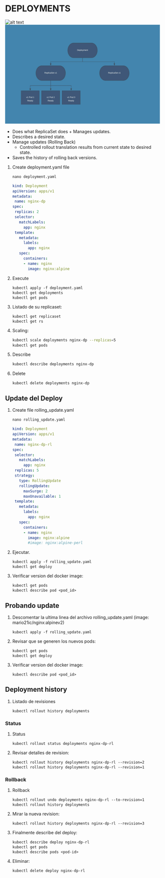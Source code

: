 # DEPLOYMENTS

<img src="https://matthewpalmer.net/kubernetes-app-developer/articles/deployment-diagram-kubernetes.gif" alt="alt text" width="700"/>

<img src="../img/Deployments-Rolling-Update.webp" alt="alt text" width="700"/>

- Does what ReplicaSet does + Manages updates.
- Describes a desired state.
- Manage updates (Rolling Back)
  - Controlled rollout translation results from current state to desired state.
- Saves the history of rolling back versions.

1. Create deployment.yaml file

    ```console
    nano deployment.yaml
    ```

    ```yaml
    kind: Deployment
    apiVersion: apps/v1
    metadata:
     name: nginx-dp
    spec:
     replicas: 2
     selector:
       matchLabels:
         app: nginx
     template:
       metadata:
         labels:
           app: nginx
       spec:
         containers:
         - name: nginx
           image: nginx:alpine
    ```

2. Execute

    ```console
    kubectl apply -f deployment.yaml
    kubectl get deployments
    kubectl get pods
    ```

3. Listado de su replicaset:

    ```console
    kubectl get replicaset
    kubectl get rs
    ```

4. Scaling:

    ```bash
    kubectl scale deployments nginx-dp --replicas=5
    kubectl get pods
    ```

5. Describe

    ```bash
    kubectl describe deployments nginx-dp
    ```

6. Delete

    ```console
    kubectl delete deployments nginx-dp
    ```

## Update del Deploy

1. Create file rolling_update.yaml

    ```console
    nano rolling_update.yaml
    ```

    ```yaml
    kind: Deployment
    apiVersion: apps/v1
    metadata:
     name: nginx-dp-rl
    spec:
     selector:
       matchLabels:
         app: nginx
     replicas: 5
     strategy:
       type: RollingUpdate
       rollingUpdate:
         maxSurge: 2
         maxUnavailable: 1
     template:
       metadata:
         labels:
           app: nginx
       spec:
         containers:
         - name: nginx
           image: nginx:alpine
           #image: nginx:alpine-perl
    ```

2. Ejecutar.

    ```console
    kubectl apply -f rolling_update.yaml
    kubectl get deploy
    ```

3. Verificar version del docker image:

    ```console
    kubectl get pods
    kubectl describe pod <pod_id>
    ```

## Probando update

1. Descomentar la ultima linea del archivo rolling_update.yaml (image: mario21ic/nginx:alpinev2)

    ```console
    kubectl apply -f rolling_update.yaml 
    ```

2. Revisar que se generen los nuevos pods:

    ```console
    kubectl get pods
    kubectl get deploy
    ```

3. Verificar version del docker image:

    ```console
    kubectl describe pod <pod_id>
    ```

## Deployment history

1. Listado de revisiones

    ```console
    kubectl rollout history deployments
    ```

### Status

1. Status

    ```console
    kubectl rollout status deployments nginx-dp-rl
    ```

2. Revisar detalles de revision:

    ```console
    kubectl rollout history deployments nginx-dp-rl --revision=2
    kubectl rollout history deployments nginx-dp-rl --revision=1
    ```

### Rollback

1. Rollback

    ```console
    kubectl rollout undo deployments nginx-dp-rl --to-revision=1
    kubectl rollout history deployments
    ```

2. Mirar la nueva revision:

    ```console
    kubectl rollout history deployments nginx-dp-rl --revision=3
    ```

3. Finalmente describe del deploy:

    ```console
    kubectl describe deploy nginx-dp-rl
    kubectl get pods
    kubectl describe pods <pod-id>
    ```

4. Eliminar:

    ```console
    kubectl delete deploy nginx-dp-rl
    ```
